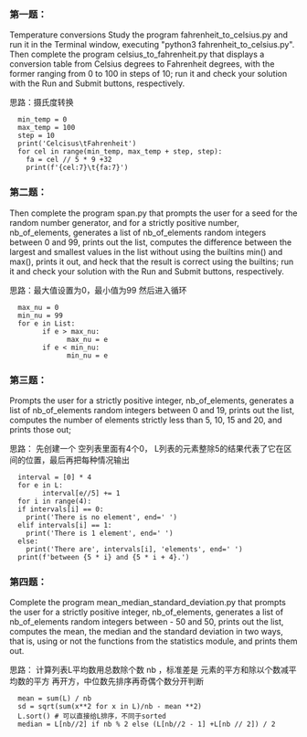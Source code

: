 ### 第一题：

Temperature conversions
Study the program fahrenheit_to_celsius.py and run it in the Terminal window, executing "python3 fahrenheit_to_celsius.py". 
Then complete the program celsius_to_fahrenheit.py that displays a conversion table from Celsius degrees to Fahrenheit degrees, 
with the former ranging from 0 to 100 in steps of 10; run it and check your solution with the Run and Submit buttons, respectively.

思路：摄氏度转换

      min_temp = 0
      max_temp = 100
      step = 10
      print('Celcisus\tFahrenheit')
      for cel in range(min_temp, max_temp + step, step):
        fa = cel // 5 * 9 +32
        print(f'{cel:7}\t{fa:7}')

### 第二题：

Then complete the program span.py that prompts the user for a seed for the random number generator, and for a strictly positive 
number, nb_of_elements, generates a list of nb_of_elements random integers between 0 and 99, prints out the list, computes the 
difference between the largest and smallest values in the list without using the builtins min() and max(), prints it out, and 
heck that the result is correct using the builtins; run it and check your solution with the Run and Submit buttons, respectively.

思路：最大值设置为0，最小值为99 然后进入循环
      
      max_nu = 0
      min_nu = 99
      for e in List:
            if e > max_nu:
                  max_nu = e
            if e < min_nu:
                  min_nu = e
       
### 第三题：

Prompts the user for a strictly positive integer, nb_of_elements, generates a list of nb_of_elements random integers between 0 and 19, prints out the list, computes the number of elements strictly less than 5, 10, 15 and 20, and prints those out; 
      
思路： 先创建一个 空列表里面有4个0， L列表的元素整除5的结果代表了它在区间的位置，最后再把每种情况输出
      
      interval = [0] * 4
      for e in L:
            interval[e//5] += 1
      for i in range(4):
      if intervals[i] == 0:
        print('There is no element', end=' ')
      elif intervals[i] == 1:
        print('There is 1 element', end=' ')
      else:
        print('There are', intervals[i], 'elements', end=' ')
      print(f'between {5 * i} and {5 * i + 4}.')

### 第四题：

Complete the program mean_median_standard_deviation.py that prompts the user for a strictly positive integer, nb_of_elements, generates a list of nb_of_elements random integers between - 50 and 50, prints out the list, computes the mean, the median and the standard deviation in two ways, that is, using or not the functions from the statistics module, and prints them out.

思路： 计算列表L平均数用总数除个数 nb ，标准差是 元素的平方和除以个数减平均数的平方 再开方，中位数先排序再奇偶个数分开判断

      mean = sum(L) / nb
      sd = sqrt(sum(x**2 for x in L)/nb - mean **2)
      L.sort() # 可以直接给L排序，不同于sorted
      median = L[nb//2] if nb % 2 else (L[nb//2 - 1] +L[nb // 2]) / 2
      
